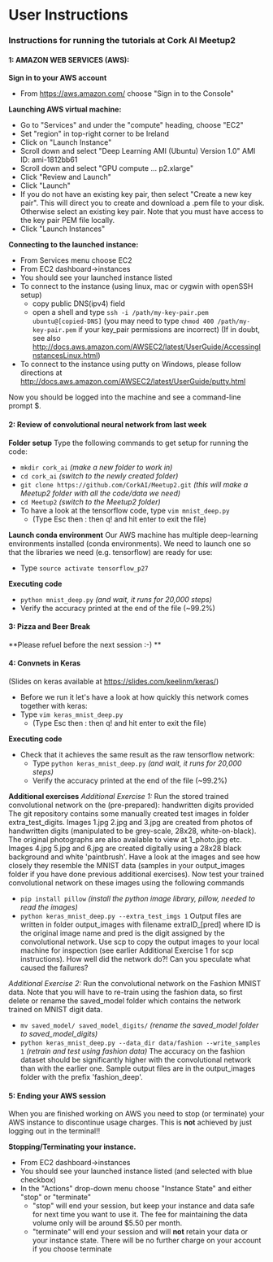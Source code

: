 # User Instructions 

### Instructions for running the tutorials at Cork AI Meetup2

#### 1: AMAZON WEB SERVICES (AWS):  
**Sign in to your AWS account**
 - From https://aws.amazon.com/ choose "Sign in to the Console"

**Launching AWS virtual machine:**
 - Go to "Services" and under the "compute" heading, choose "EC2"
 - Set "region" in top-right corner to be Ireland
 - Click on "Launch Instance"
 - Scroll down and select "Deep Learning AMI (Ubuntu) Version 1.0" AMI ID: ami-1812bb61
 - Scroll down and select "GPU compute ... p2.xlarge"
 - Click "Review and Launch"
 - Click "Launch"
 - If you do not have an existing key pair, then select "Create a new key pair".  This will direct you to create and download a .pem file to your disk. Otherwise select an existing key pair. Note that you must have access to the key pair PEM file locally.
 - Click "Launch Instances"

**Connecting to the launched instance:**
 - From Services menu choose EC2
 - From EC2 dashboard->instances
 - You should see your launched instance listed
 - To connect to the instance (using linux, mac or cygwin with openSSH setup) 
   - copy public DNS(ipv4) field
   - open a shell and type ```ssh -i /path/my-key-pair.pem ubuntu@[copied-DNS]```
   (you may need to type ```chmod 400 /path/my-key-pair.pem``` if your key_pair permissions are incorrect) 
(If in doubt, see also http://docs.aws.amazon.com/AWSEC2/latest/UserGuide/AccessingInstancesLinux.html)
 - To connect to the instance using putty on Windows, please follow directions at http://docs.aws.amazon.com/AWSEC2/latest/UserGuide/putty.html

Now you should be logged into the machine and see a command-line prompt $.

#### 2: Review of convolutional neural network from last week
**Folder setup**
 Type the following commands to get setup for running the code:
 - ```mkdir cork_ai```   *(make a new folder to work in)*
 - ```cd cork_ai```         *(switch to the newly created folder)*
 - ```git clone https://github.com/CorkAI/Meetup2.git```  *(this will make a Meetup2 folder with all the code/data we need)*
 - ```cd Meetup2```     *(switch to the Meetup2 folder)*
 - To have a look at the tensorflow code, type ```vim mnist_deep.py```
    - (Type Esc then : then q! and hit enter to exit the file)  

**Launch conda environment**
 Our AWS machine has multiple deep-learning environments installed (conda environments).  We need to launch one so that the libraries we need (e.g. tensorflow) are ready for use:  
 - Type ```source activate tensorflow_p27```

**Executing code**
- ```python mnist_deep.py``` *(and wait, it runs for 20,000 steps)*  
 - Verify the accuracy printed at the end of the file (~99.2%)

#### 3: Pizza and Beer Break  
**Please refuel before the next session :-) **

#### 4: Convnets in Keras
(Slides on keras available at https://slides.com/keelinm/keras/)  
 - Before we run it let's have a look at how quickly this network comes together with keras:
 - Type ```vim keras_mnist_deep.py```
    - (Type Esc then : then q! and hit enter to exit the file)  

**Executing code**
 - Check that it achieves the same result as the raw tensorflow network:
    -  Type ```python keras_mnist_deep.py``` *(and wait, it runs for 20,000 steps)*  
    - Verify the accuracy printed at the end of the file (~99.2%)  

**Additional exercises** 
*Additional Exercise 1:* Run the stored trained convolutional network on the (pre-prepared): handwritten digits provided
The git repository contains some manually created test images in folder extra_test_digits.
Images 1.jpg 2.jpg and 3.jpg are created from photos of handwritten digits (manipulated to be grey-scale, 28x28, white-on-black).  The original photographs are also available to view at 1_photo.jpg etc.
Images 4.jpg 5.jpg and 6.jpg are created digitally using a 28x28 black background and white 'paintbrush'.
Have a look at the images and see how closely they resemble the MNIST data (samples in your output_images folder if you have done previous additional exercises).
Now test your trained convolutional network on these images using the following commands
 - ```pip install pillow``` *(install the python image library, pillow, needed to read the images)*
 - ```python keras_mnist_deep.py --extra_test_imgs 1```
Output files are written in folder output_images with filename extraID_[pred] where ID is the original image name and pred is the digit assigned by the convolutional network. Use scp to copy the output images to your local machine for inspection (see earlier Additional Exercise 1 for scp instructions). How well did the network do?! Can you speculate what caused the failures?

*Additional Exercise 2:*  Run the convolutional network on the Fashion MNIST data. Note that you will have to re-train using the fashion data, so first delete or rename the saved_model folder which contains the network trained on MNIST digit data.
  - ```mv saved_model/ saved_model_digits/``` *(rename the saved_model folder to saved_model_digits)*
  - ```python keras_mnist_deep.py --data_dir data/fashion --write_samples 1``` *(retrain and test using fashion data)*
The accuracy on the fashion dataset should be significantly higher with the convolutional network than with the earlier one.  Sample output files are in the output_images folder with the prefix 'fashion_deep'.

#### 5: Ending your AWS session
When you are finished working on AWS you need to stop (or terminate) your AWS instance to discontinue usage charges.
This is **not** achieved by just logging out in the terminal!!

**Stopping/Terminating your instance.**
- From EC2 dashboard->instances 
 - You should see your launched instance listed (and selected with blue checkbox)
 - In the "Actions" drop-down menu choose "Instance State" and either "stop" or "terminate"
   - "stop" will end your session, but keep your instance and data safe for next time you want to use it. The fee for maintaining the data volume only will be around $5.50 per month.
   - "terminate" will end your session and will **not** retain your data or your instance state. There will be no further charge on your account if you choose terminate

